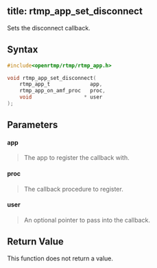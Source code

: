 title: rtmp_app_set_disconnect
--------------------------

Sets the disconnect callback.

## Syntax ##

```c
#include<openrtmp/rtmp/rtmp_app.h>

void rtmp_app_set_disconnect( 
	rtmp_app_t             app, 
	rtmp_app_on_amf_proc   proc, 
	void                 * user 
);
```

## Parameters ##
#### app ####
> The app to register the callback with.

#### proc ####
> The callback procedure to register.

#### user ####
> An optional pointer to pass into the callback.

## Return Value ##
This function does not return a value.
